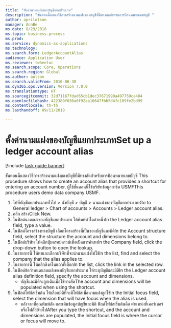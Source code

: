 ```yaml
--- 
title: "ตั้งค่านามแฝงของบัญชีแยกประเภท"
description: "ขั้นตอนนี้แสดงวิธีการสร้างนามแฝงของบัญชีที่มีทางลัดสำหรับการป้อนหมายเลขบัญชี "
author: aprilolson
manager: AnnBe
ms.date: 8/29/2018
ms.topic: business-process
ms.prod: 
ms.service: dynamics-ax-applications
ms.technology: 
ms.search.form: LedgerAccountAlias
audience: Application User
ms.reviewer: twheeloc
ms.search.scope: Core, Operations
ms.search.region: Global
ms.author: aolson
ms.search.validFrom: 2016-06-30
ms.dyn365.ops.version: Version 7.0.0
ms.translationtype: HT
ms.sourcegitcommit: 32d71167fdad65cb1dec37671999a497759ca484
ms.openlocfilehash: 422380f030a0f92aa10647fbb5d4fc189fe2bd99
ms.contentlocale: th-th
ms.lasthandoff: 09/11/2018

---
```

# <a name="set-up-a-ledger-account-alias"></a><span data-ttu-id="bb152-103">ตั้งค่านามแฝงของบัญชีแยกประเภท</span><span class="sxs-lookup"><span data-stu-id="bb152-103">Set up a ledger account alias</span></span>

[!include [task guide banner](../../includes/task-guide-banner.md)]

<span data-ttu-id="bb152-104">ขั้นตอนนี้แสดงวิธีการสร้างนามแฝงของบัญชีที่มีทางลัดสำหรับการป้อนหมายเลขบัญชี </span><span class="sxs-lookup"><span data-stu-id="bb152-104">This procedure shows how to create an account alias that provides a shortcut for entering an account number.</span></span> <span data-ttu-id="bb152-105">ผู้ใช้ขั้นตอนนี้ใช้บริษัทข้อมูลสาธิต USMF</span><span class="sxs-lookup"><span data-stu-id="bb152-105">This procedure users demo data company USMF.</span></span>

1. <span data-ttu-id="bb152-106">ไปที่บัญชีแยกประเภททั่วไป > ผังบัญชี > บัญชี > นามแฝงของบัญชีแยกประเภท</span><span class="sxs-lookup"><span data-stu-id="bb152-106">Go to General ledger > Chart of accounts > Accounts > Ledger account alias.</span></span>
2. <span data-ttu-id="bb152-107">คลิก สร้าง</span><span class="sxs-lookup"><span data-stu-id="bb152-107">Click New.</span></span>
3. <span data-ttu-id="bb152-108">ในฟิลด์นามแฝงของบัญชีแยกประเภท ให้พิมพ์ค่าใดค่าหนึ่ง</span><span class="sxs-lookup"><span data-stu-id="bb152-108">In the Ledger account alias field, type a value.</span></span>
4. <span data-ttu-id="bb152-109">ในฟิลด์โครงสร้างทางบัญชี เลือกโครงสร้างที่เป็นของบัญชีและมิติ</span><span class="sxs-lookup"><span data-stu-id="bb152-109">In the Account structure field, select the structure the account and dimensions belong to.</span></span>
5. <span data-ttu-id="bb152-110">ในฟิลด์บริษัท ให้คลิกปุ่มดรอปดาวน์เพื่อเปิดการค้นหา</span><span class="sxs-lookup"><span data-stu-id="bb152-110">In the Company field, click the drop-down button to open the lookup.</span></span>
6. <span data-ttu-id="bb152-111">ในรายการนี้ ให้หาและเลือกบริษัทที่จะนำนามแฝงไปใช้</span><span class="sxs-lookup"><span data-stu-id="bb152-111">In the list, find and select the company that the alias applies to.</span></span>
7. <span data-ttu-id="bb152-112">ในรายการนี้ ให้คลิกลิงค์ในแถวที่เลือก</span><span class="sxs-lookup"><span data-stu-id="bb152-112">In the list, click the link in the selected row.</span></span>
8. <span data-ttu-id="bb152-113">ในฟิลด์ข้อกำหนดนามแฝงของบัญชีแยกประเภท ให้ระบุบัญชีและมิติ</span><span class="sxs-lookup"><span data-stu-id="bb152-113">In the Ledger account alias definition field, specify the account and dimensions.</span></span>
    * <span data-ttu-id="bb152-114">บัญชีและมิติจะถูกเติมเมื่อใช้ทางลัด</span><span class="sxs-lookup"><span data-stu-id="bb152-114">The account and dimensions will be populated when using the shortcut.</span></span>  
9. <span data-ttu-id="bb152-115">ในฟิลด์โฟกัสเริ่มต้น ให้เลือกมิติที่จะมีโฟกัสเมื่อนามแฝงถูกใช้</span><span class="sxs-lookup"><span data-stu-id="bb152-115">In the Initial focus field, select the dimension that will have focus when the alias is used.</span></span>
    * <span data-ttu-id="bb152-116">หลังจากที่คุณพิมพ์ลัด และเติมข้อมูลบัญชีและมิติ ฟิลด์โฟกัสเริ่มต้นคือ ตำแหน่งที่เคอร์เซอร์หรือโฟกัสย้ายไป</span><span class="sxs-lookup"><span data-stu-id="bb152-116">After you type the shortcut, and the account and dimensions are populated, the Initial focus field is where the cursor or focus will move to.</span></span>  


